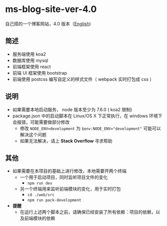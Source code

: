 # ms-blog-site-ver-4.0
自己搭的一个博客网站，4.0 版本（[English](https://github.com/MonkingStand/ms-blog-site-ver-4.0))

## 简述
*   服务端使用 koa2
*   数据库使用 mysql
*   前端框架使用 react
*   前端 UI 框架使用 bootstrap
*   前端使用 postcss 编写自定义的样式文件（ webpack 实时打包成 css ）

## 说明
*   如果需要本地启动服务， node 版本至少为 7.6.0 ( koa2 限制)
*   package.json 中的启动脚本在 Linux/OS X 下正常执行，在 windows 环境下会报错，可能需要做部分修改
    *   修改 `NODE_ENV=development` 为 `$env:NODE_ENV="development"` 可能可以解决这个问题
    *   如果无法解决，请上 **Stack Overflow** 寻求帮助

## 其他
*   如果需要在本项目的基础上进行修改，本地需要开两个终端
    *   一个用于启动项目，同时监听项目文件的变化
        *   `npm run dev`
    *   另一个终端用来监听前端模块的变化，用于实时打包
        *   `cd ./web/src`
        *   `npm run pack-development`
*   **提醒**
    *   在运行上述两个脚本之前，请确保已经安装了所有依赖：项目的依赖，以及前端模块的依赖
